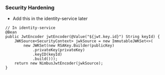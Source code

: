 
### Security Hardening
* Add this in the identity-service later
``` 
// In identity-service
@Bean
public JwtEncoder jwtEncoder(@Value("${jwt.key.id}") String keyId) {
    JWKSource<SecurityContext> jwkSource = new ImmutableJWKSet<>(
        new JWKSet(new RSAKey.Builder(publicKey)
            .privateKey(privateKey)
            .keyID(keyId)
            .build()));
    return new NimbusJwtEncoder(jwkSource);
}
```
